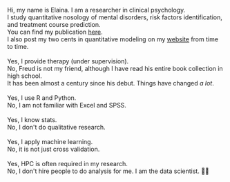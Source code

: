 Hi, my name is Elaina. I am a researcher in clinical psychology.<br>
I study quantitative nosology of mental disorders, risk factors identification, and treatment course prediction. <br>
You can find my publication [here](https://orcid.org/0000-0001-9862-7669). <br>
I also post my two cents in quantitative modeling on my [website](https://sin-ying-lin.github.io/) from time to time. <br>
<br>
Yes, I provide therapy (under supervision). <br>
No, Freud is not my friend, although I have read his entire book collection in high school. <br>
It has been almost a century since his debut. Things have changed *a lot*. <br>
<br>
Yes, I use R and Python. <br>
No, I am not familiar with Excel and SPSS. <br>
 <br>
Yes, I know stats. <br>
No, I don't do qualitative research. <br>
 <br>
Yes, I apply machine learning. <br>
No, it is not just cross validation. <br>
<br>
Yes, HPC is often required in my research. <br>
No, I don't hire people to do analysis for me. I am the data scientist. 🐱‍💻

